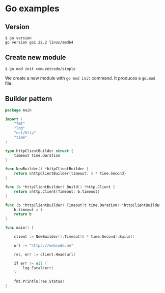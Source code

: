 # Go examples

 
## Version

```
$ go version
go version go1.22.2 linux/amd64
```

## Create new module 

```
$ go mod init com.zetcode/simple
```

We create a new module with `go mod init` command. It produces a `go.mod` file.

## Builder pattern 

```go
package main

import (
	"fmt"
	"log"
	"net/http"
	"time"
)

type httpClientBuilder struct {
	timeout time.Duration
}

func NewBuilder() *httpClientBuilder {
	return &httpClientBuilder{timeout: 5 * time.Second}
}

func (b *httpClientBuilder) Build() *http.Client {
	return &http.Client{Timeout: b.timeout}
}

func (b *httpClientBuilder) Timeout(t time.Duration) *httpClientBuilder {
	b.timeout = t
	return b
}

func main() {

	client := NewBuilder().Timeout(5 * time.Second).Build()

	url := "https://webcode.me"

	res, err := client.Head(url)

	if err != nil {
		log.Fatal(err)
	}

	fmt.Println(res.Status)
}
```
